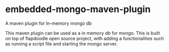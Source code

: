 embedded-mongo-maven-plugin
===========================

A maven plugin for In-memory mongo db

This maven plugin can be used as a in memory db for mongo. This is built on top of flapdoodle
open source project, with adding a functionalities such as running a script file and starting 
the mongo server.
